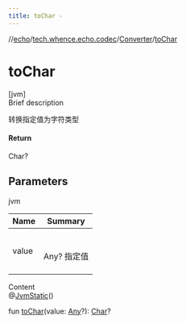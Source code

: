 ```yaml
---
title: toChar -
---
```

//[echo](../../index.md)/[tech.whence.echo.codec](../index.md)/[Converter](index.md)/[toChar](to-char.md)



# toChar  
[jvm]  
Brief description  


转换指定值为字符类型



#### Return  


Char?



## Parameters  
  
jvm  
  
|  Name|  Summary| 
|---|---|
| value| <br><br>Any? 指定值<br><br>
  
  
Content  
@[JvmStatic](https://kotlinlang.org/api/latest/jvm/stdlib/kotlin.jvm/-jvm-static/index.html)()  
  
fun [toChar](to-char.md)(value: [Any](https://kotlinlang.org/api/latest/jvm/stdlib/kotlin/-any/index.html)?): [Char](https://kotlinlang.org/api/latest/jvm/stdlib/kotlin/-char/index.html)?  



